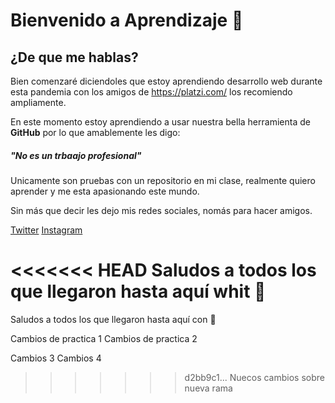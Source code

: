 # Bienvenido a Aprendizaje 💚

## ¿De que me hablas?
Bien comenzaré diciendoles que estoy aprendiendo desarrollo web durante esta pandemia con los amigos de https://platzi.com/ los recomiendo ampliamente.

En este momento estoy aprendiendo a usar nuestra bella herramienta de **GitHub** por lo que amablemente les digo:

##### "No es un trbaajo profesional"

Unicamente son pruebas con un repositorio en mi clase, realmente quiero aprender y me esta apasionando este mundo.

Sin más que decir les dejo mis redes sociales, nomás para hacer amigos.

[Twitter](http://https://twitter.com/MixtecoSan "Twitter")
[Instagram](http://https://www.instagram.com/mixteco_san/ "Instagram")

<<<<<<< HEAD
Saludos a todos los que llegaron hasta aquí whit 💙
=======
Saludos a todos los que llegaron hasta aquí con 💙

Cambios de practica 1
Cambios de practica 2

Cambios 3
Cambios 4
>>>>>>> d2bb9c1... Nuecos cambios sobre nueva rama
